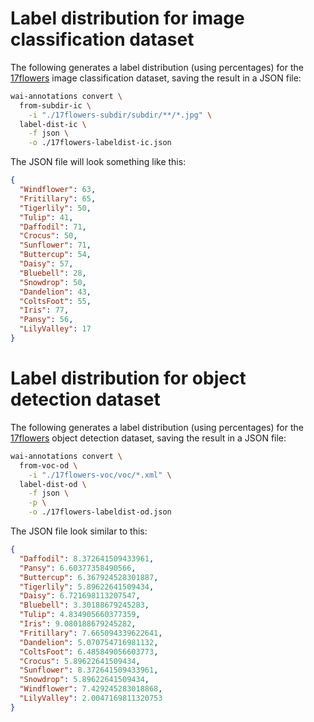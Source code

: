 # Label distribution for image classification dataset

The following generates a label distribution (using percentages)
for the [17flowers]() image classification dataset, saving the 
result in a JSON file:

```bash
wai-annotations convert \
  from-subdir-ic \
    -i "./17flowers-subdir/subdir/**/*.jpg" \
  label-dist-ic \
    -f json \
    -o ./17flowers-labeldist-ic.json
```

The JSON file will look something like this:

```json
{
  "Windflower": 63,
  "Fritillary": 65,
  "Tigerlily": 50,
  "Tulip": 41,
  "Daffodil": 71,
  "Crocus": 50,
  "Sunflower": 71,
  "Buttercup": 54,
  "Daisy": 57,
  "Bluebell": 28,
  "Snowdrop": 50,
  "Dandelion": 43,
  "ColtsFoot": 55,
  "Iris": 77,
  "Pansy": 56,
  "LilyValley": 17
}
```

# Label distribution for object detection dataset

The following generates a label distribution (using percentages)
for the [17flowers]() object detection dataset, saving the 
result in a JSON file:

```bash
wai-annotations convert \
  from-voc-od \
    -i "./17flowers-voc/voc/*.xml" \
  label-dist-od \
    -f json \
    -p \
    -o ./17flowers-labeldist-od.json
```

The JSON file look similar to this:

```json
{
  "Daffodil": 8.372641509433961,
  "Pansy": 6.60377358490566,
  "Buttercup": 6.367924528301887,
  "Tigerlily": 5.89622641509434,
  "Daisy": 6.721698113207547,
  "Bluebell": 3.30188679245283,
  "Tulip": 4.834905660377359,
  "Iris": 9.080188679245282,
  "Fritillary": 7.665094339622641,
  "Dandelion": 5.070754716981132,
  "ColtsFoot": 6.485849056603773,
  "Crocus": 5.89622641509434,
  "Sunflower": 8.372641509433961,
  "Snowdrop": 5.89622641509434,
  "Windflower": 7.429245283018868,
  "LilyValley": 2.0047169811320753
}
```
